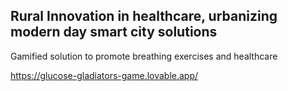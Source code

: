 Rural Innovation in healthcare, urbanizing modern day smart city solutions
-

Gamified solution to promote breathing exercises and healthcare


https://glucose-gladiators-game.lovable.app/
